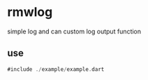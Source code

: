 # rmwlog

simple log and can custom log output function

## use

```dart
#include ./example/example.dart
```
